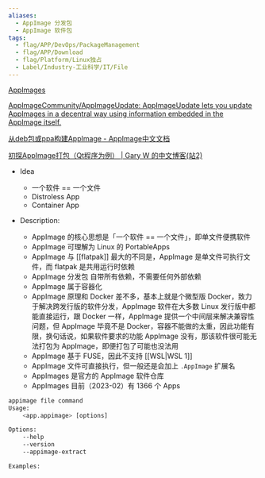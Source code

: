 ```yaml
---
aliases:
  - AppImage 分发包
  - AppImage 软件包
tags:
  - flag/APP/DevOps/PackageManagement
  - flag/APP/Download
  - flag/Platform/Linux独占
  - Label/Industry-工业科学/IT/File
---
```


[AppImages](https://appimage.github.io/apps/)

[AppImageCommunity/AppImageUpdate: AppImageUpdate lets you update AppImages in a decentral way using information embedded in the AppImage itself.](https://github.com/AppImageCommunity/AppImageUpdate)

[从deb包或ppa构建AppImage - AppImage中文文档](https://doc.appimage.cn/docs/pkg2appimage/)

[初探AppImage打包（Qt程序为例） | Gary W 的中文博客(站2)](https://garywill.github.io/chiblog/post/appimage%E6%89%93%E5%8C%85/)

- Idea
    - 一个软件 == 一个文件
    - Distroless App
    - Container App

- Description:
    * AppImage 的核心思想是「一个软件 == 一个文件」，即单文件便携软件
    * AppImage 可理解为 Linux 的 PortableApps
    * AppImage 与 [[flatpak]] 最大的不同是，AppImage 是单文件可执行文件，而 flatpak 是共用运行时依赖
    * AppImage 分发包 自带所有依赖，不需要任何外部依赖
    * AppImage 属于容器化
    * AppImage 原理和 Docker 差不多，基本上就是个微型版 Docker，致力于解决跨发行版的软件分发，AppImage 软件在大多数 Linux 发行版中都能直接运行，跟 Docker 一样，AppImage 提供一个中间层来解决兼容性问题，但 AppImage 毕竟不是 Docker，容器不能做的太重，因此功能有限，换句话说，如果软件要求的功能 AppImage 没有，那该软件很可能无法打包为 AppImage，即便打包了可能也没法用
    * AppImage 基于 FUSE，因此不支持 [[WSL|WSL 1]]
    * AppImage 文件可直接执行，但一般还是会加上 `.AppImage` 扩展名
    * AppImages 是官方的 AppImage 软件仓库
    * AppImages 目前（2023-02）有 1366 个 Apps

```bash
appimage file command
Usage:
    <app.appimage> [options]

Options:
    --help
    --version
    --appimage-extract

Examples:
    

```
